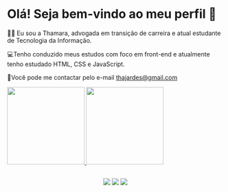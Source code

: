 # Olá! Seja bem-vindo ao meu perfil :wave:

:woman_student: Eu sou a Thamara, advogada em transição de carreira e atual estudante de Tecnologia da Informação.

 :computer:Tenho conduzido meus estudos com foco em front-end e atualmente tenho estudado HTML, CSS e JavaScript.
 
 :email:Você pode me contactar pelo e-mail thajardes@gmail.com
 
 <div style="display: inline_block">
  <a href="https://github.com/thajardes">
  <img height="180em" src="https://github-readme-stats.vercel.app/api?username=thajardes&show_icons=true&theme=tokyonight&include_all_commits=true&count_private=true"/>
  <img height="180em" src="https://github-readme-stats.vercel.app/api/top-langs/?username=thajardes&layout=compact&langs_count=7&theme=tokyonight"/>
</div>

##
 
<div align="center"> 
  <a href="https://instagram.com/thamara_j" target="_blank"><img src="https://img.shields.io/badge/-Instagram-%23E4405F?style=for-the-badge&logo=instagram&logoColor=white" target="_blank"></a>
 	<a href = "mailto:thajardes@gmail.com"><img src="https://img.shields.io/badge/-Gmail-%23333?style=for-the-badge&logo=gmail&logoColor=white" target="_blank"></a>
  <a href="https://www.linkedin.com/in/thamara-jardes-03849a106/" target="_blank"><img src="https://img.shields.io/badge/-LinkedIn-%230077B5?style=for-the-badge&logo=linkedin&logoColor=white" target="_blank"></a> 
 
 </div>
